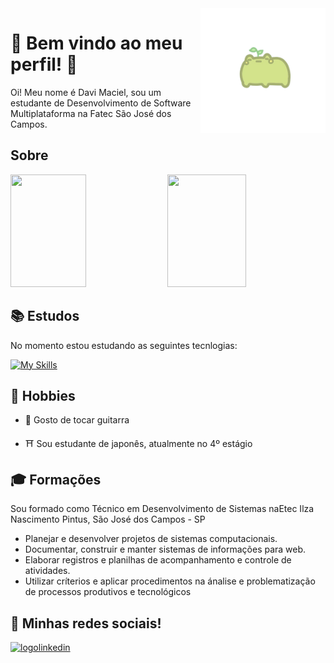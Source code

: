 <img src="sapofofo.png" alt="logosapo" align="right" height="200em"/>

# 🎃 Bem vindo ao meu perfil! 🎃

Oi! Meu nome é Davi Maciel, sou um estudante de Desenvolvimento de Software Multiplataforma na Fatec São José dos Campos.

## Sobre

<p>
<img height="180em" width="49%" src="https://github-readme-stats.vercel.app/api/top-langs/?username=DfMaciel&layout=compact&langs_count=15&theme=vue_dark&title_color=92D534" /> 
<img height="180em" width="50%" src="https://github-readme-stats.vercel.app/api?username=DfMaciel&show_icons=true&theme=ocean_dark" />
</p>

## 📚 Estudos

No momento estou estudando as seguintes tecnlogias:

[![My Skills](https://skillicons.dev/icons?i=js,html,css,flask,aws,figma,linux,python,bootstrap,docker,git,mysql,php)](https://skillicons.dev)

## 🎨 Hobbies

* 🎸 Gosto de tocar guitarra

* ⛩️ Sou estudante de japonês, atualmente no 4º estágio

## 🎓 Formações

Sou formado como Técnico em Desenvolvimento de Sistemas naEtec Ilza Nascimento Pintus, São José dos Campos - SP

* Planejar e desenvolver projetos de sistemas computacionais.
* Documentar, construir e manter sistemas de informações para web.
* Elaborar registros e planilhas de acompanhamento e controle de atividades.
* Utilizar críterios e aplicar procedimentos na ánalise e problematização de processos produtivos e tecnológicos

## 📸 Minhas redes sociais!

<a href="https://www.linkedin.com/in/dfmaciel"> <img src="https://img.shields.io/badge/LinkedIn-0077B5?style=for-the-badge&logo=linkedin&logoColor=white" alt="logolinkedin"/> </a>


<!--
**DfMaciel/dfmaciel** is a ✨ _special_ ✨ repository because its `README.md` (this file) appears on your GitHub profile.

Here are some ideas to get you started:

- 🔭 I’m currently working on ...
- 🌱 I’m currently learning ...
- 👯 I’m looking to collaborate on ...
- 🤔 I’m looking for help with ...
- 💬 Ask me about ...
- 📫 How to reach me: ...
- 😄 Pronouns: ...
- ⚡ Fun fact: ...
-->
